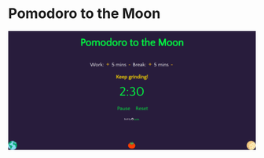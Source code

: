 # Pomodoro to the Moon
![](https://raw.githubusercontent.com/lucassalazar/pomodoro-to-the-moon/master/pomodoro-to-the-moon.png)
